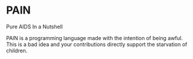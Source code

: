 # PAIN

Pure
AIDS 
In a 
Nutshell

PAIN is a programming language made with the intention of being awful. This is a bad idea and your contributions directly support the starvation of children.
